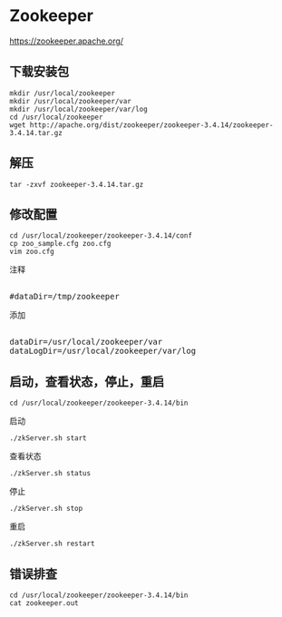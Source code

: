# Zookeeper
https://zookeeper.apache.org/

## 下载安装包
```shell
mkdir /usr/local/zookeeper  
mkdir /usr/local/zookeeper/var  
mkdir /usr/local/zookeeper/var/log  
cd /usr/local/zookeeper  
wget http://apache.org/dist/zookeeper/zookeeper-3.4.14/zookeeper-3.4.14.tar.gz
```

## 解压
```shell
tar -zxvf zookeeper-3.4.14.tar.gz
```

## 修改配置
```shell
cd /usr/local/zookeeper/zookeeper-3.4.14/conf  
cp zoo_sample.cfg zoo.cfg  
vim zoo.cfg
```  
注释
<pre> 
#dataDir=/tmp/zookeeper
</pre>  
添加
<pre>  
dataDir=/usr/local/zookeeper/var  
dataLogDir=/usr/local/zookeeper/var/log  
</pre>

## 启动，查看状态，停止，重启
```shell
cd /usr/local/zookeeper/zookeeper-3.4.14/bin
```
启动 
```shell 
./zkServer.sh start
```
查看状态 
```shell
./zkServer.sh status
```  
停止
```shell  
./zkServer.sh stop
```  
重启 
```shell 
./zkServer.sh restart  
```

## 错误排查
```shell
cd /usr/local/zookeeper/zookeeper-3.4.14/bin  
cat zookeeper.out
```
